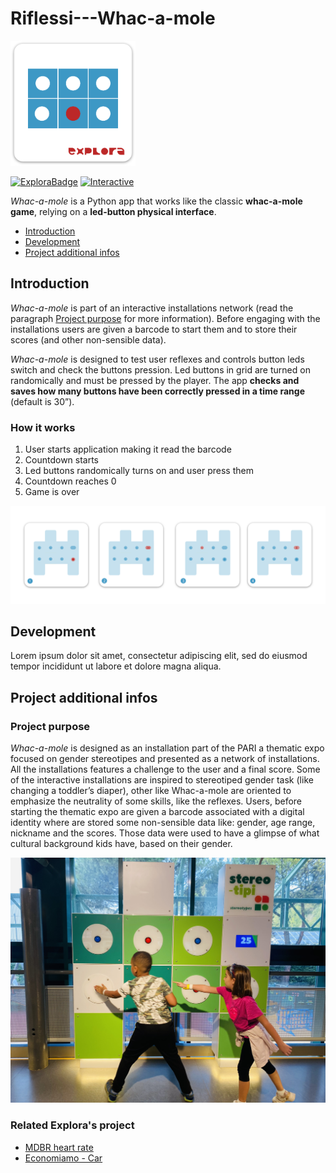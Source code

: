 # Riflessi---Whac-a-mole

<img width="200" alt="project logo" src="images/logo.png">

[![ExploraBadge](https://img.shields.io/badge/-Explora-eb5c2f)](https://mdbr.it/en/) [![Interactive](https://img.shields.io/badge/-Interactive_installation-55ca7c)](https://en.wikipedia.org/wiki/Interactive_art)

*Whac-a-mole* is a Python app that works like the classic **whac-a-mole game**, relying on a **led-button physical interface**.

- [Introduction](#introduction)
- [Development](#development)
- [Project additional infos](#infos)


## <a name="introduction"></a>Introduction
*Whac-a-mole* is part of an interactive installations network (read the paragraph [Project purpose](#purpose) for more information). Before engaging with the installations users are given a barcode to start them and to store their scores (and other non-sensible data).

*Whac-a-mole* is designed to test user reflexes and controls button leds switch and check the buttons pression.
Led buttons in grid are turned on randomically  and must be pressed by the player.
The app **checks and saves how many buttons have been correctly pressed in a time range** (default is 30”).


### How it works
1. User starts application making it read the barcode
2. Countdown starts
3. Led buttons randomically turns on and user press them
4. Countdown reaches 0
5. Game is over

![How it works](images/flow.png)


## <a name="development"></a>Development
Lorem ipsum dolor sit amet, consectetur adipiscing elit, sed do eiusmod tempor incididunt ut labore et dolore magna aliqua. 


## <a name="infos"></a>Project additional infos

### <a name="purpose"></a>Project purpose
*Whac-a-mole* is designed as an installation part of the PARI a thematic expo focused on gender stereotipes and presented as a network of installations. All the installations features a challenge to the user and a final score. 
Some of the interactive installations are inspired to stereotiped gender task (like changing a toddler’s diaper), other like Whac-a-mole are oriented to emphasize the neutrality of some skills, like the reflexes.
Users, before starting the thematic expo are given a barcode associated with a digital identity where are stored some non-sensible data like: gender, age range, nickname and the scores. Those data were used to have a glimpse of what cultural background kids have, based on their gender.

![Project image](images/example.png)

### Related Explora's project

- [MDBR heart rate]()
- [Economiamo - Car]()





